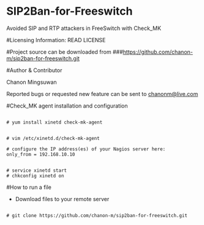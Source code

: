 # SIP2Ban-for-Freeswitch
Avoided SIP and RTP attackers in FreeSwitch with Check_MK

#Licensing Information: READ LICENSE

#Project source can be downloaded from
###https://github.com/chanon-m/sip2ban-for-freeswitch.git

#Author & Contributor

Chanon Mingsuwan

Reported bugs or requested new feature can be sent to chanonm@live.com

#Check_MK agent installation and configuration

```

# yum install xinetd check-mk-agent

```

```

# vim /etc/xinetd.d/check-mk-agent

# configure the IP address(es) of your Nagios server here:
only_from = 192.168.10.10

```

```

# service xinetd start
# chkconfig xinetd on

```
#How to run a file
* Download files to your remote server

```

# git clone https://github.com/chanon-m/sip2ban-for-freeswitch.git

```
